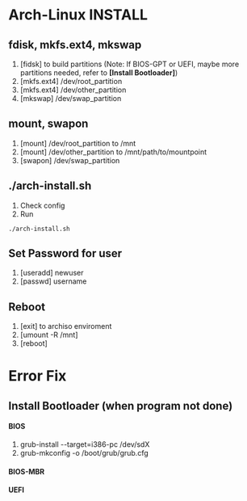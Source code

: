 Arch-Linux INSTALL
========================

## fdisk, mkfs.ext4, mkswap
1. [fidsk] to build partitions (Note: If BIOS-GPT or UEFI, 
maybe more partitions needed, refer to **[Install Bootloader]**)  
2. [mkfs.ext4] /dev/root_partition
3. [mkfs.ext4] /dev/other_partition  
3. [mkswap] /dev/swap_partition
 
## mount, swapon
1. [mount] /dev/root_partition to /mnt 
2. [mount] /dev/other_partition to /mnt/path/to/mountpoint
3. [swapon] /dev/swap_partition

## ./arch-install.sh
1. Check config
2. Run
```
./arch-install.sh
```

## Set Password for user
1. [useradd] newuser
2. [passwd] username



## Reboot
1. [exit] to archiso enviroment
2. [umount -R /mnt]
3. [reboot]  
    
  

   
   



Error Fix
==============================
## Install Bootloader (when program not done)

#### BIOS
1. grub-install --target=i386-pc /dev/sdX
2. grub-mkconfig -o /boot/grub/grub.cfg

#### BIOS-MBR

#### UEFI
